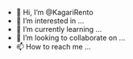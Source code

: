 - 👋 Hi, I’m @KagariRento
- 👀 I’m interested in ...
- 🌱 I’m currently learning ...
- 💞️ I’m looking to collaborate on ...
- 📫 How to reach me ...

<!---
KagariRento/KagariRento is a ✨ special ✨ repository because its `README.md` (this file) appears on your GitHub profile.
You can click the Preview link to take a look at your changes.
--->

